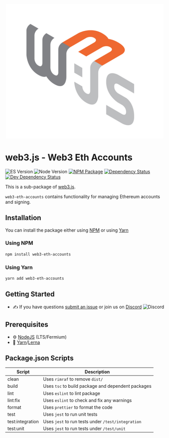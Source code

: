 <p align="center">
  <img src="assets/logo/web3js.jpg" width="500" alt="web3.js" />
</p>

# web3.js - Web3 Eth Accounts

![ES Version](https://img.shields.io/badge/ES-2020-yellow)
![Node Version](https://img.shields.io/badge/node-14.x-green)
[![NPM Package][npm-image]][npm-url]
[![Dependency Status][deps-image]][deps-url]
[![Dev Dependency Status][deps-dev-image]][deps-dev-url]

This is a sub-package of [web3.js][repo].

`web3-eth-accounts` contains functionality for managing Ethereum accounts and signing.

## Installation

You can install the package either using [NPM](https://www.npmjs.com/package/web3-eth-accounts) or using [Yarn](https://yarnpkg.com/package/web3-eth-accounts)

### Using NPM

```bash
npm install web3-eth-accounts
```

### Using Yarn

```bash
yarn add web3-eth-accounts
```

## Getting Started

-   :writing_hand: If you have questions [submit an issue](https://github.com/ChainSafe/web3.js/issues/new) or join us on [Discord](https://discord.gg/yjyvFRP)
    ![Discord](https://img.shields.io/discord/593655374469660673.svg?label=Discord&logo=discord)

## Prerequisites

-   :gear: [NodeJS](https://nodejs.org/) (LTS/Fermium)
-   :toolbox: [Yarn](https://yarnpkg.com/)/[Lerna](https://lerna.js.org/)

## Package.json Scripts

| Script           | Description                                        |
| ---------------- | -------------------------------------------------- |
| clean            | Uses `rimraf` to remove `dist/`                    |
| build            | Uses `tsc` to build package and dependent packages |
| lint             | Uses `eslint` to lint package                      |
| lint:fix         | Uses `eslint` to check and fix any warnings        |
| format           | Uses `prettier` to format the code                 |
| test             | Uses `jest` to run unit tests                      |
| test:integration | Uses `jest` to run tests under `/test/integration` |
| test:unit        | Uses `jest` to run tests under `/test/unit`        |

[docs]: https://docs.web3js.org/
[repo]: https://github.com/ChainSafe/web3.js/tree/4.x/packages/web3-eth-accounts
[npm-image]: https://img.shields.io/npm/v/web3-eth-accounts-method.svg
[npm-url]: https://npmjs.com/package/web3-eth-accounts
[deps-image]: https://david-dm.org/ethereum/web3.js/4.x/status.svg?path=tools/web3-eth-accounts
[deps-url]: https://david-dm.org/ethereum/web3.js/4.x?path=tools/web3-eth-accounts
[deps-dev-image]: https://david-dm.org/ethereum/web3.js/4.x/dev-status.svg?path=tools/web3-eth-accounts
[deps-dev-url]: https://david-dm.org/ethereum/web3.js/4.x?type=dev&path=tools/web3-eth-accounts
